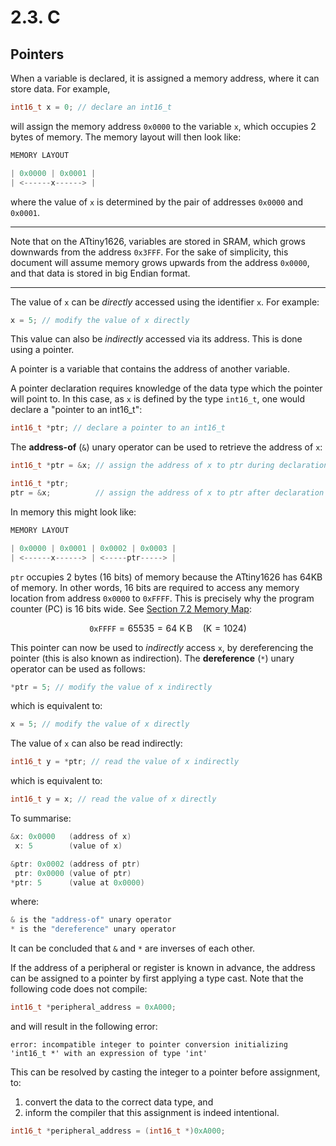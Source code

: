 # 2.3. C

## Pointers

When a variable is declared, it is assigned a memory address,
where it can store data. For example,

```c
int16_t x = 0; // declare an int16_t
```

will assign the memory address `0x0000` to the variable `x`, which
occupies 2 bytes of memory. The memory layout will then look like:

```c
MEMORY LAYOUT

| 0x0000 | 0x0001 |
| <------x------> |
```

where the value of `x` is determined by the pair of addresses
`0x0000` and `0x0001`.

---

Note that on the ATtiny1626, variables are stored in SRAM, which grows
downwards from the address `0x3FFF`. For the sake of simplicity, this
document will assume memory grows upwards from the address `0x0000`, and
that data is stored in big Endian format.

---

The value of `x` can be *directly* accessed using the identifier `x`. For example:

```c
x = 5; // modify the value of x directly
```

This value can also be *indirectly* accessed via its address. This
is done using a pointer.

A pointer is a variable that contains the address of another
variable.

A pointer declaration requires knowledge of the data type which
the pointer will point to. In this case, as `x` is defined by the
type `int16_t`, one would declare a "pointer to an int16_t":

```c
int16_t *ptr; // declare a pointer to an int16_t
```

The **address-of** (`&`) unary operator can be used to retrieve the address of `x`:

```c
int16_t *ptr = &x; // assign the address of x to ptr during declaration

int16_t *ptr;
ptr = &x;          // assign the address of x to ptr after declaration
```

In memory this might look like:

```c
MEMORY LAYOUT

| 0x0000 | 0x0001 | 0x0002 | 0x0003 |
| <------x------> | <-----ptr-----> |
```

`ptr` occupies 2 bytes (16 bits) of memory because the ATtiny1626 has
64KB of memory. In other words, 16 bits are required to access any
memory location from address `0x0000` to `0xFFFF`. This is precisely why
the program counter (PC) is 16 bits wide. See [Section 7.2
Memory Map](https://ww1.microchip.com/downloads/aemDocuments/documents/MCU08/ProductDocuments/DataSheets/ATtiny1624-26-27-DataSheet-DS40002234B.pdf#page=38):

$$
\texttt{0xFFFF} = 65535 = 64\ \mathrm{K\, B} \quad \left( \mathrm{K} = 1024 \right)
$$

This pointer can now be used to *indirectly* access `x`, by dereferencing
the pointer (this is also known as indirection). The **dereference** (`*`)
unary operator can be used as follows:

```c
*ptr = 5; // modify the value of x indirectly
```

which is equivalent to:

```c
x = 5; // modify the value of x directly
```

The value of `x` can also be read indirectly:

```c
int16_t y = *ptr; // read the value of x indirectly
```

which is equivalent to:

```c
int16_t y = x; // read the value of x directly
```

To summarise:

```c
&x: 0x0000   (address of x)
 x: 5        (value of x)

&ptr: 0x0002 (address of ptr)
 ptr: 0x0000 (value of ptr)
*ptr: 5      (value at 0x0000)
```

where:

```c
& is the "address-of" unary operator
* is the "dereference" unary operator
```

It can be concluded that `&` and `*` are inverses of each other.

If the address of a peripheral or register is known in advance, the
address can be assigned to a pointer by first applying a type cast.
Note that the following code does not compile:

```c
int16_t *peripheral_address = 0xA000;
```

and will result in the following error:

```
error: incompatible integer to pointer conversion initializing 'int16_t *' with an expression of type 'int'
```

This can be resolved by casting the integer to a pointer before assignment, 
to: 

1. convert the data to the correct data type, and
2. inform the compiler that this assignment is indeed intentional.

```c
int16_t *peripheral_address = (int16_t *)0xA000;
```
